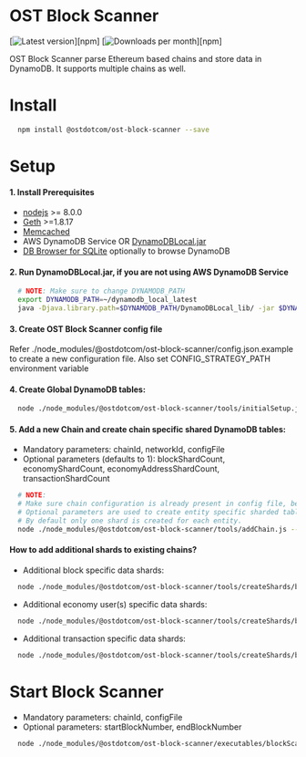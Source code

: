 # OST Block Scanner


[![Latest version](https://img.shields.io/npm/v/@ostdotcom/ost-block-scanner.svg?maxAge=3600)][npm]
[![Downloads per month](https://img.shields.io/npm/dm/@ostdotcom/ost-block-scanner.svg?maxAge=3600)][npm]

OST Block Scanner parse Ethereum based chains and store data in DynamoDB. It supports multiple chains as well.


# Install

```bash
  npm install @ostdotcom/ost-block-scanner --save
```

# Setup

#### 1. Install Prerequisites 
- [nodejs](https://nodejs.org/) >= 8.0.0
- [Geth](https://github.com/ethereum/go-ethereum/) >=1.8.17
- [Memcached](https://memcached.org/)
- AWS DynamoDB Service OR [DynamoDBLocal.jar](https://docs.aws.amazon.com/amazondynamodb/latest/developerguide/DynamoDBLocal.DownloadingAndRunning.html)
- [DB Browser for SQLite](https://sqlitebrowser.org/) optionally to browse DynamoDB
    
#### 2. Run DynamoDBLocal.jar, if you are not using AWS DynamoDB Service

```bash
  # NOTE: Make sure to change DYNAMODB_PATH
  export DYNAMODB_PATH=~/dynamodb_local_latest
  java -Djava.library.path=$DYNAMODB_PATH/DynamoDBLocal_lib/ -jar $DYNAMODB_PATH/DynamoDBLocal.jar -sharedDb -dbPath $DYNAMODB_PATH/
```

#### 3. Create OST Block Scanner config file 
Refer ./node_modules/@ostdotcom/ost-block-scanner/config.json.example to create a new configuration file. 
Also set CONFIG_STRATEGY_PATH environment variable

#### 4. Create Global DynamoDB tables: 

```bash
  node ./node_modules/@ostdotcom/ost-block-scanner/tools/initialSetup.js --configFile $CONFIG_STRATEGY_PATH
```

#### 5. Add a new Chain and create chain specific shared DynamoDB tables:
  * Mandatory parameters: chainId, networkId, configFile
  * Optional parameters (defaults to 1): blockShardCount, economyShardCount, economyAddressShardCount, transactionShardCount
  
```bash
  # NOTE:
  # Make sure chain configuration is already present in config file, before starting this step. 
  # Optional parameters are used to create entity specific sharded tables. 
  # By default only one shard is created for each entity. 
  node ./node_modules/@ostdotcom/ost-block-scanner/tools/addChain.js --configFile $CONFIG_STRATEGY_PATH --chainId 2000 --networkId 1 --blockShardCount 2 --economyShardCount 2 --economyAddressShardCount 2 --transactionShardCount 2
```

#### How to add additional shards to existing chains?

* Additional block specific data shards:

```bash
  node ./node_modules/@ostdotcom/ost-block-scanner/tools/createShards/byBlock.js --configFile $CONFIG_STRATEGY_PATH --chainId 2000 --shardNumber 1
```

* Additional economy user(s) specific data shards:

```bash
  node ./node_modules/@ostdotcom/ost-block-scanner/tools/createShards/byEconomyAddress.js --configFile $CONFIG_STRATEGY_PATH --chainId 2000 --shardNumber 1
```

* Additional transaction specific data shards:

```bash
  node ./node_modules/@ostdotcom/ost-block-scanner/tools/createShards/byTransaction.js --configFile $CONFIG_STRATEGY_PATH --chainId 2000 --shardNumber 1
```
    
# Start Block Scanner
  * Mandatory parameters: chainId, configFile
  * Optional parameters: startBlockNumber, endBlockNumber
```bash
  node ./node_modules/@ostdotcom/ost-block-scanner/executables/blockScanner.js --configFile $CONFIG_STRATEGY_PATH --chainId 2000 --startBlockNumber 0 --endBlockNumber 100
```